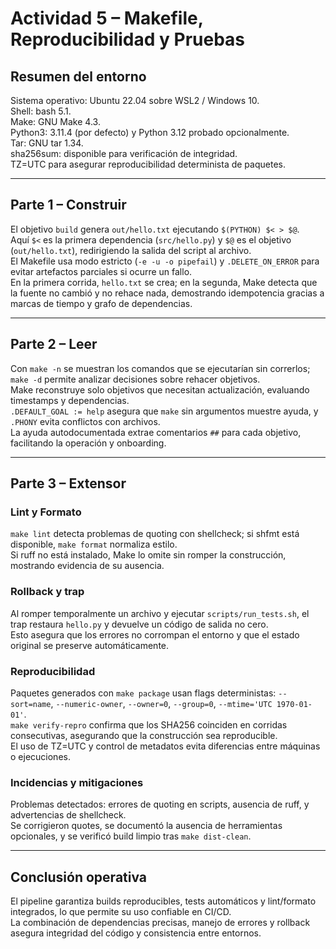 # Actividad 5 – Makefile, Reproducibilidad y Pruebas

## Resumen del entorno
Sistema operativo: Ubuntu 22.04 sobre WSL2 / Windows 10.  
Shell: bash 5.1.  
Make: GNU Make 4.3.  
Python3: 3.11.4 (por defecto) y Python 3.12 probado opcionalmente.  
Tar: GNU tar 1.34.  
sha256sum: disponible para verificación de integridad.  
TZ=UTC para asegurar reproducibilidad determinista de paquetes.

---

## Parte 1 – Construir
El objetivo `build` genera `out/hello.txt` ejecutando `$(PYTHON) $< > $@`.  
Aquí `$<` es la primera dependencia (`src/hello.py`) y `$@` es el objetivo (`out/hello.txt`), redirigiendo la salida del script al archivo.  
El Makefile usa modo estricto (`-e -u -o pipefail`) y `.DELETE_ON_ERROR` para evitar artefactos parciales si ocurre un fallo.  
En la primera corrida, `hello.txt` se crea; en la segunda, Make detecta que la fuente no cambió y no rehace nada, demostrando idempotencia gracias a marcas de tiempo y grafo de dependencias.

---

## Parte 2 – Leer
Con `make -n` se muestran los comandos que se ejecutarían sin correrlos; `make -d` permite analizar decisiones sobre rehacer objetivos.  
Make reconstruye solo objetivos que necesitan actualización, evaluando timestamps y dependencias.  
`.DEFAULT_GOAL := help` asegura que `make` sin argumentos muestre ayuda, y `.PHONY` evita conflictos con archivos.  
La ayuda autodocumentada extrae comentarios `##` para cada objetivo, facilitando la operación y onboarding.

---

## Parte 3 – Extensor

### Lint y Formato
`make lint` detecta problemas de quoting con shellcheck; si shfmt está disponible, `make format` normaliza estilo.  
Si ruff no está instalado, Make lo omite sin romper la construcción, mostrando evidencia de su ausencia.

### Rollback y trap
Al romper temporalmente un archivo y ejecutar `scripts/run_tests.sh`, el trap restaura `hello.py` y devuelve un código de salida no cero.  
Esto asegura que los errores no corrompan el entorno y que el estado original se preserve automáticamente.

### Reproducibilidad
Paquetes generados con `make package` usan flags deterministas: `--sort=name`, `--numeric-owner`, `--owner=0`, `--group=0`, `--mtime='UTC 1970-01-01'`.  
`make verify-repro` confirma que los SHA256 coinciden en corridas consecutivas, asegurando que la construcción sea reproducible.  
El uso de TZ=UTC y control de metadatos evita diferencias entre máquinas o ejecuciones.

### Incidencias y mitigaciones
Problemas detectados: errores de quoting en scripts, ausencia de ruff, y advertencias de shellcheck.  
Se corrigieron quotes, se documentó la ausencia de herramientas opcionales, y se verificó build limpio tras `make dist-clean`.

---

## Conclusión operativa
El pipeline garantiza builds reproducibles, tests automáticos y lint/formato integrados, lo que permite su uso confiable en CI/CD.  
La combinación de dependencias precisas, manejo de errores y rollback asegura integridad del código y consistencia entre entornos.
